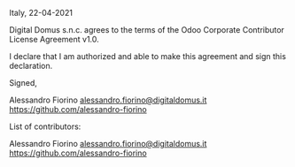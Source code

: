 Italy, 22-04-2021

Digital Domus s.n.c. agrees to the terms of the Odoo Corporate Contributor License
Agreement v1.0.

I declare that I am authorized and able to make this agreement and sign this
declaration.

Signed,

Alessandro Fiorino alessandro.fiorino@digitaldomus.it https://github.com/alessandro-fiorino

List of contributors:

Alessandro Fiorino alessandro.fiorino@digitaldomus.it https://github.com/alessandro-fiorino
